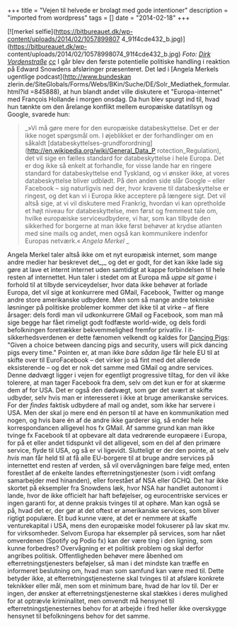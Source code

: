 +++
title = "Vejen til helvede er brolagt med gode intentioner"
description = "imported from wordpress"
tags = []
date = "2014-02-18"
+++

[![merkel selfie](https://bitbureauet.dk/wp-content/uploads/2014/02/1057899807
4_91f4cde432_b.jpg)](https://bitbureauet.dk/wp-
content/uploads/2014/02/10578998074_91f4cde432_b.jpg) _Foto: [Dirk
Vordenstraße](https://secure.flickr.com/photos/dirkvorderstrasse/10578998074/)
[cc](http://creativecommons.org/licenses/by/2.0/)_ I går blev den første
potentielle politiske handling i reaktion på Edward Snowdens afsløringer
præsenteret. Det lød i [Angela Merkels ugentlige podcast](http://www.bundeskan
zlerin.de/SiteGlobals/Forms/Webs/BKin/Suche/DE/Solr_Mediathek_formular.html?id
=845888), at hun blandt andet ville diskutere et "Europa-internet" med
François Hollande i morgen onsdag. Da hun blev spurgt ind til, hvad hun tænkte
om den årelange konflikt mellem europæiske datatilsyn og Google, svarede hun:

> _»Vi må gøre mere for den europæiske databeskyttelse. Det er der ikke noget
spørgsmål om. I øjeblikket er der forhandlinger om en såkaldt
[databeskyttelses-grundforordning](http://en.wikipedia.org/wiki/General_Data_P
rotection_Regulation), det vil sige en fælles standard for databeskyttelse i
hele Europa. Det er dog ikke så enkelt at forhandle, for visse lande har en
ringere standard for databeskyttelse end Tyskland, og vi ønsker ikke, at vores
databeskyttelse bliver udblødt. På den anden side slår Google – eller Facebook
– sig naturligvis ned der, hvor kravene til databeskyttelse er ringest, og det
kan vi i Europa ikke acceptere på længere sigt. Det vil altså sige, at vi vil
diskutere med Frankrig, hvordan vi kan opretholde et højt niveau for
databeskyttelse, men først og fremmest tale om, hvilke europæiske
serviceudbydere, vi har, som kan tilbyde den sikkerhed for borgerne at man
ikke først behøver at krydse atlanten med sine mails og andet, men også kan
kommunikere indenfor Europas netværk.« _Angela Merkel_ _

Angela Merkel taler altså ikke om et nyt europæisk internet, som mange andre
medier har beskrevet det_,_ og det er godt, for det kan ikke lade sig gøre at
lave et internt internet uden samtidigt at kappe forbindelsen til hele resten
af internettet. Hun taler i stedet om at Europa må _uppe sit game_ i forhold
til at tilbyde serviceydelser, hvor data ikke behøver at forlade Europa, det
vil sige at konkurrere med GMail, Facebook, Twitter og mange andre store
amerikanske udbydere. Men som så mange andre tekniske løsninger på politiske
problemer kommer det ikke til at virke – af flere årsager: dels fordi man vil
udkonkurrere GMail og Facebook, som man må sige begge har fået rimeligt godt
fodfæste world-wide, og dels fordi befolkningen foretrækker bekvemmelighed
fremfor privatliv. I it-sikkerhedsverdenen er dette fænomen velkendt og kaldes
for [Dancing Pigs](http://en.wikipedia.org/wiki/Dancing_pigs): "Given a choice
between dancing pigs and security, users will pick dancing pigs every time."
Pointen er, at man ikke _bare sådan lige_ får hele EU til at skifte over til
EuroFacebook – det virker jo så fint med det allerede eksisterende – og det er
nok det samme med GMail og andre services. Denne dødvægt ligger i vejen for
egentligt progressive tiltag, for den vil ikke tolerere, at man tager Facebook
fra dem, selv om det kun er for at skærme dem af for USA. Det er også den
dødvægt, som gør det svært at skifte udbyder, selv hvis man er interesseret i
ikke at bruge amerikanske services. For der _findes_ faktisk udbydere af mail
og andet, som ikke har servere i USA. Men der skal jo mere end én person til
at have en kommunikation med nogen, og hvis bare én af de andre ikke garderer
sig, så ender hele korrespondancen alligevel hos fx GMail. Af samme grund kan
man ikke tvinge fx Facebook til at opbevare alt data vedrørende europæere i
Europa, for på et eller andet tidspunkt vil det alligevel, som en del af den
primære service, flyde til USA, og så er vi ligevidt. Slutteligt er der den
pointe, at selv _hvis_ man får held til at få alle EU-borgere til at bruge
andre services på internettet end resten af verden, så vil overvågningen bare
følge med, enten forestået af de enkelte landes efterretningstjenester (som i
vidt omfang samarbejder med hinanden), eller forestået af NSA eller GCHQ. Det
har ikke skortet på eksempler fra Snowdens læk, hvor NSA har handlet autonomt
i lande, hvor de ikke officielt har haft beføjelser, og eurocentriske services
er ingen garanti for, at denne praksis tvinges til at ophøre. Man kan også se
på, hvad det er, der gør at det oftest er amerikanske services, som bliver
rigtigt populære. Et bud kunne være, at det er nemmere at skaffe
venturekapital i USA, mens den europæiske model fokuserer på lav skat mv. for
virksomheder. Selvom Europa har eksempler på services, som har nået omverdenen
(Spotify og Podio fx) kan der være ting i den ligning, som kunne forbedres?
Overvågning er et politisk problem og skal derfor angribes politisk.
Offentligheden behøver mere åbenhed om efterretningstjenesters beføjelser, så
man i det mindste kan træffe en informeret beslutning om, hvad man som samfund
kan være med til. Dette betyder ikke, at efterretningstjenesterne skal tvinges
til at afsløre konkrete teknikker eller mål, men som et minimum bare, hvad de
har lov til. Der er ingen, der ønsker at efterretningstjenesterne skal stækkes
i deres mulighed for at optrævle kriminalitet, men omvendt må hensynet til
efterretningstjenesternes behov for at arbejde i fred heller ikke overskygge
hensynet til befolkningens behov for det samme.

